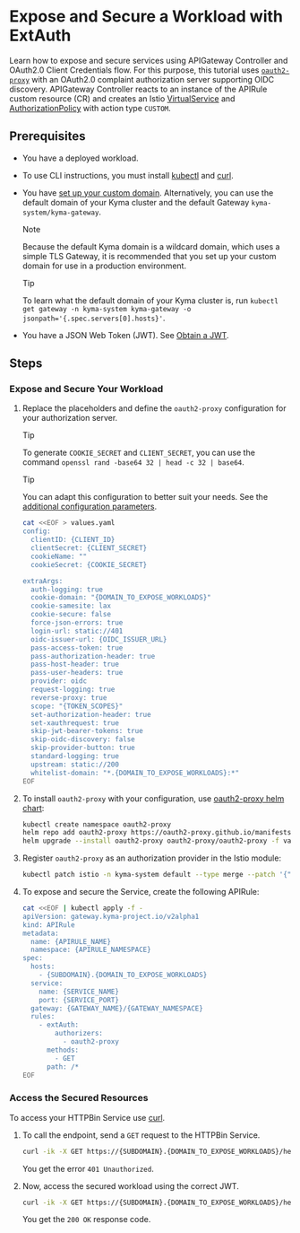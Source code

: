 
# Expose and Secure a Workload with ExtAuth

Learn how to expose and secure services using APIGateway Controller and OAuth2.0 Client Credentials flow. For this purpose, this tutorial uses [`oauth2-proxy`](https://oauth2-proxy.github.io/oauth2-proxy/) with an OAuth2.0 complaint authorization server supporting OIDC discovery. APIGateway Controller reacts to an instance of the APIRule custom resource (CR) and creates an Istio [VirtualService](https://istio.io/latest/docs/reference/config/networking/virtual-service/) and [AuthorizationPolicy](https://istio.io/latest/docs/reference/config/security/authorization-policy/) with action type `CUSTOM`.

## Prerequisites

* You have a deployed workload.
* To use CLI instructions, you must install [kubectl](https://kubernetes.io/docs/tasks/tools/#kubectl) and [curl](https://curl.se/).
* You have [set up your custom domain](../../01-10-setup-custom-domain-for-workload.md). Alternatively, you can use the default domain of your Kyma cluster and the default Gateway `kyma-system/kyma-gateway`.
  
  > [!NOTE]
  > Because the default Kyma domain is a wildcard domain, which uses a simple TLS Gateway, it is recommended that you set up your custom domain for use in a production environment.

  > [!TIP]
  > To learn what the default domain of your Kyma cluster is, run `kubectl get gateway -n kyma-system kyma-gateway -o jsonpath='{.spec.servers[0].hosts}'`.

* You have a JSON Web Token (JWT). See [Obtain a JWT](../01-51-get-jwt.md).

## Steps

### Expose and Secure Your Workload

1. Replace the placeholders and define the `oauth2-proxy` configuration for your authorization server.
  
    >[!TIP]
    > To generate `COOKIE_SECRET` and `CLIENT_SECRET`, you can use the command `openssl rand -base64 32 | head -c 32 | base64`.
  
    >[!TIP]
    >You can adapt this configuration to better suit your needs. See the [additional configuration parameters](https://oauth2-proxy.github.io/oauth2-proxy/configuration/overview/#config-options).

    ```bash
    cat <<EOF > values.yaml
    config:
      clientID: {CLIENT_ID}
      clientSecret: {CLIENT_SECRET}
      cookieName: ""
      cookieSecret: {COOKIE_SECRET}
    
    extraArgs: 
      auth-logging: true
      cookie-domain: "{DOMAIN_TO_EXPOSE_WORKLOADS}"
      cookie-samesite: lax
      cookie-secure: false
      force-json-errors: true
      login-url: static://401
      oidc-issuer-url: {OIDC_ISSUER_URL}
      pass-access-token: true
      pass-authorization-header: true
      pass-host-header: true 
      pass-user-headers: true
      provider: oidc
      request-logging: true
      reverse-proxy: true
      scope: "{TOKEN_SCOPES}"
      set-authorization-header: true
      set-xauthrequest: true
      skip-jwt-bearer-tokens: true
      skip-oidc-discovery: false
      skip-provider-button: true
      standard-logging: true
      upstream: static://200
      whitelist-domain: "*.{DOMAIN_TO_EXPOSE_WORKLOADS}:*"
    EOF
    ```

2. To install `oauth2-proxy` with your configuration, use [oauth2-proxy helm chart](https://github.com/oauth2-proxy/manifests):

    ```bash
    kubectl create namespace oauth2-proxy
    helm repo add oauth2-proxy https://oauth2-proxy.github.io/manifests
    helm upgrade --install oauth2-proxy oauth2-proxy/oauth2-proxy -f values.yaml -n oauth2-proxy
    ```


3. Register `oauth2-proxy` as an authorization provider in the Istio module:

    ```bash
    kubectl patch istio -n kyma-system default --type merge --patch '{"spec":{"config":{"authorizers":[{"name":"oauth2-proxy","port":80,"service":"oauth2-proxy.oauth2-proxy.svc.cluster.local","headers":{"inCheck":{"include":["x-forwarded-for", "cookie", "authorization"]}}}]}}}'
    ```

4. To expose and secure the Service, create the following APIRule:

    ```bash
    cat <<EOF | kubectl apply -f -
    apiVersion: gateway.kyma-project.io/v2alpha1
    kind: APIRule
    metadata:
      name: {APIRULE_NAME}
      namespace: {APIRULE_NAMESPACE}
    spec:
      hosts: 
        - {SUBDOMAIN}.{DOMAIN_TO_EXPOSE_WORKLOADS}
      service:
        name: {SERVICE_NAME}
        port: {SERVICE_PORT}
      gateway: {GATEWAY_NAME}/{GATEWAY_NAMESPACE}
      rules:
        - extAuth:
            authorizers:
              - oauth2-proxy
          methods:
            - GET
          path: /*
    EOF
    ```

### Access the Secured Resources

To access your HTTPBin Service use [curl](https://curl.se).

1. To call the endpoint, send a `GET` request to the HTTPBin Service.

    ```bash
    curl -ik -X GET https://{SUBDOMAIN}.{DOMAIN_TO_EXPOSE_WORKLOADS}/headers
    ```
    You get the error `401 Unauthorized`.

2. Now, access the secured workload using the correct JWT.

    ```bash
    curl -ik -X GET https://{SUBDOMAIN}.{DOMAIN_TO_EXPOSE_WORKLOADS}/headers --header "Authorization:Bearer {ACCESS_TOKEN}"
    ```
    You get the `200 OK` response code.

